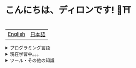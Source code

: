 <!--
**Inarizakura/Inarizakura** is a ✨ _special_ ✨ repository because its `README.md` (this file) appears on your GitHub profile.

Here are some ideas to get you started:

- 🔭 I’m currently working on ...
- 🌱 I’m currently learning ...
- 👯 I’m looking to collaborate on ...
- 🤔 I’m looking for help with ...
- 💬 Ask me about ...
- 📫 How to reach me: ...
- 😄 Pronouns: ...
- ⚡ Fun fact: ...

BADGES FROM: https://shields.io/badges/static-badge
SVG ICONS FROM: https://simpleicons.org/

![Ruby on Rails](https://img.shields.io/badge/Ruby%20on%20Rails-Ruby%20on%20Rails?style=flat&logo=rubyonrails&logoColor=%23D30001&logoSize=auto&labelColor=%23F5EEEB&color=%23F5EEEB)
![Python](https://img.shields.io/badge/Python-Python?style=flat&logo=python&logoColor=%233776AB&logoSize=auto&labelColor=FFD43B&color=FFD43B)
![PostgreSQL](https://img.shields.io/badge/PostgreSQL-PostgreSQL?style=flat&logo=postgresql&logoColor=%234169E1&logoSize=auto&labelColor=F5EEEB&color=F5EEEB)

![CMake](https://img.shields.io/badge/CMake-CMake?style=flat&logo=cmake&logoColor=%23064F8C&logoSize=auto&labelColor=FFF&color=FFF)
![Unreal Engine](https://img.shields.io/badge/Unreal%20Engine-Unreal%20Engine?style=flat&logo=unrealengine&logoColor=%230E1128&logoSize=auto&labelColor=F5EEEB&color=F5EEEB)
![Jenkins](https://img.shields.io/badge/Jenkins-Jenkins?style=flat&logo=jenkins&logoColor=%23D24939&logoSize=auto&labelColor=FFF&color=FFF)
![Perforce](https://img.shields.io/badge/Perforce-Perforce?style=flat&logo=perforce&logoColor=%23404040&logoSize=auto&labelColor=FFF&color=FFF)
![Blender](https://img.shields.io/badge/Blender-Blender?style=flat&logo=blender&logoColor=%23E87D0D&logoSize=auto&labelColor=FFF&color=FFF)

<p align="center">
  <a href="https://leetcode.com/u/Inarizakura/"><img alt="LeetCode" src="https://img.shields.io/badge/LeetCode-LeetCode?style=flat&logo=leetcode&logoColor=%23FFA116&labelColor=000&color=000"></a>
  <a href="https://www.hackerrank.com/profile/Inarizakura"><img alt="HackerRank" src="https://img.shields.io/badge/HackerRank-HackerRank?style=flat&logo=hackerrank&logoColor=%2300EA64&labelColor=000&color=000"></a>
</p>
-->

# こんにちは、ディロンです! 🦊⛩

<table align="right">
  <tr>
    <td><a href="README.md">English</a></td>
    <td><a href="README_JA.md">日本語</a></td>
  </tr>
</table>

<details>
  <summary>プログラミング言語</summary>

  ![C](https://img.shields.io/badge/C-C?logo=c&logoColor=%23A8B9CC&logoSize=auto&labelColor=FFF&color=FFF)
</details>

<details>
  <summary>現在学習中。。。</summary>

  ![C++](https://img.shields.io/badge/C%2B%2B-C%2B%2B?style=flat&logo=cplusplus&logoColor=%2300599C&logoSize=auto&labelColor=FFF&color=FFF)
  
  ウェブ開発
    
  ![JavaScript](https://img.shields.io/badge/JavaScript-JavaScript?style=flat&logo=javascript&logoColor=%23F7DF1E&logoSize=auto&labelColor=000&color=000)
  ![HTML5](https://img.shields.io/badge/HTML-HTML?style=flat&logo=html5&logoColor=%23E34F26&logoSize=auto&labelColor=FFF&color=FFF)
  ![CSS](https://img.shields.io/badge/CSS-CSS?style=flat&logo=css&logoColor=%23663399&logoSize=auto&labelColor=FFF&color=FFF)
  ![Ruby](https://img.shields.io/badge/Ruby-Ruby?style=flat&logo=ruby&logoColor=%23CC342D&logoSize=auto&labelColor=FFF&color=FFF)
</details>

<details>
  <summary>ツール・その他の知識</summary>

  ![Linux](https://img.shields.io/badge/Linux-Linux?style=flat&logo=linux&logoColor=%23FCC624&logoSize=auto&labelColor=000&color=000)
  ![Visual Studio Code](https://img.shields.io/badge/Visual%20Studio%20Code-Visual%20Studio%20Code?style=flat&logoColor=%23181717&logoSize=auto&labelColor=0078D7&color=0078D7)
  ![Git](https://img.shields.io/badge/Git-Git?style=flat&logo=git&logoColor=%23F05032&logoSize=auto&labelColor=FFF&color=FFF)
  ![GitHub](https://img.shields.io/badge/GitHub-GitHub?style=flat&logo=github&logoColor=%23181717&logoSize=auto&labelColor=FFF&color=FFF)
</details>
